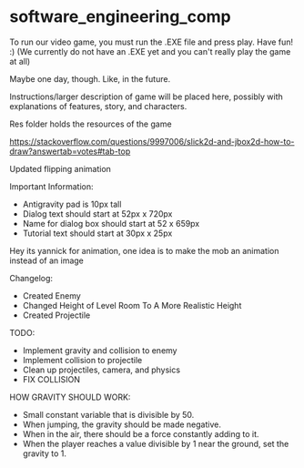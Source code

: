# software_engineering_comp

To run our video game, you must run the .EXE file and press play. Have fun! :) (We currently do not have an .EXE yet and you can't really play the game at all) 

Maybe one day, though. Like, in the future.

Instructions/larger description of game will be placed here, possibly with explanations of features, story, and characters.

Res folder holds the resources of the game

https://stackoverflow.com/questions/9997006/slick2d-and-jbox2d-how-to-draw?answertab=votes#tab-top

Updated flipping animation

Important Information:
- Antigravity pad is 10px tall
- Dialog text should start at 52px x 720px
- Name for dialog box should start at 52 x 659px
- Tutorial text should start at 30px x 25px

Hey its yannick
for animation, one idea is to make the mob an animation instead of an image

Changelog:
- Created Enemy
- Changed Height of Level Room To A More Realistic Height
- Created Projectile

TODO:
- Implement gravity and collision to enemy
- Implement collision to projectile
- Clean up projectiles, camera, and physics
- FIX COLLISION

HOW GRAVITY SHOULD WORK:
- Small constant variable that is divisible by 50.
- When jumping, the gravity should be made negative.
- When in the air, there should be a force constantly adding to it.
- When the player reaches a value divisible by 1 near the ground, set the gravity to 1.

